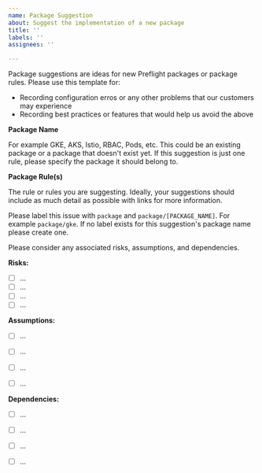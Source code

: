 ```yaml
---
name: Package Suggestion
about: Suggest the implementation of a new package
title: ''
labels: ''
assignees: ''

---
```


Package suggestions are ideas for new Preflight packages or package rules. Please use this template for:

- Recording configuration erros or any other problems that our customers may experience
- Recording best practices or features that would help us avoid the above

**Package Name**

For example GKE, AKS, Istio, RBAC, Pods, etc.
This could be an existing package or a package that doesn't exist yet.
If this suggestion is just one rule, please specify the package it should belong to.

**Package Rule(s)**

The rule or rules you are suggesting.
Ideally, your suggestions should include as much detail as possible with links for more information.

Please label this issue with `package` and `package/[PACKAGE_NAME]`.
For example `package/gke`.
If no label exists for this suggestion's package name please create one.

Please consider any associated risks, assumptions, and dependencies.

**Risks:**
- [ ] ...
- [ ] ...
- [ ] ...
- [ ] ...

**Assumptions:**
- [ ] ...
- [ ] ...
- [ ] ...
- [ ] ...


**Dependencies:** 
- [ ] ...
- [ ] ...
- [ ] ...
- [ ] ...


